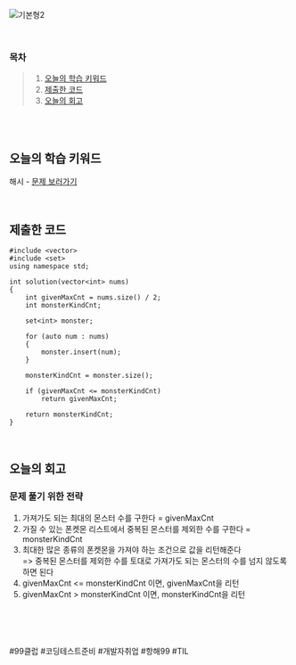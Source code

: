 ![기본형2](https://github.com/user-attachments/assets/039e63a0-fb38-417e-93cd-52d5e96c5912)

<br>

### 목차
> 1. [오늘의 학습 키워드](#오늘의-학습-키워드)
> 2. [제출한 코드](#제출한-코드)
> 3. [오늘의 회고](#오늘의-회고)

<br><br>

## 오늘의 학습 키워드
해시 - [문제 보러가기](https://school.programmers.co.kr/learn/courses/30/lessons/1845)
  
<br>

## 제출한 코드
```
#include <vector>
#include <set>
using namespace std;

int solution(vector<int> nums)
{
    int givenMaxCnt = nums.size() / 2;
    int monsterKindCnt;

    set<int> monster;

    for (auto num : nums)
    {
        monster.insert(num);
    }

    monsterKindCnt = monster.size();

    if (givenMaxCnt <= monsterKindCnt)
        return givenMaxCnt;

    return monsterKindCnt;
}
```

<br>

## 오늘의 회고
### 문제 풀기 위한 전략
1. 가져가도 되는 최대의 몬스터 수를 구한다 = givenMaxCnt <br>
2. 가질 수 있는 폰켓몬 리스트에서 중복된 몬스터를 제외한 수를 구한다 = monsterKindCnt <br>
3. 최대한 많은 종류의 폰켓몬을 가져야 하는 조건으로 값을 리턴해준다 <br>
  => 중복된 몬스터를 제외한 수를 토대로 가져가도 되는 몬스터의 수를 넘지 않도록 하면 된다 <br>
  1. givenMaxCnt <= monsterKindCnt 이면, givenMaxCnt을 리턴<br>
  2. givenMaxCnt > monsterKindCnt 이면, monsterKindCnt을 리턴

<br>    
<br>
<br>
<br>
#99클럽 #코딩테스트준비 #개발자취업 #항해99 #TIL
